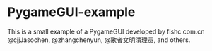 # PygameGUI-example

This is a small example of a PygameGUI developed by fishc.com.cn @cjjJasochen, @zhangchenyun, @歌者文明清理员, and others.

